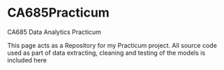 # CA685Practicum
CA685 Data Analytics Practicum 

This page acts as a Repository for my Practicum project.
All source code used as part of data extracting, cleaning and testing of the models is included here
